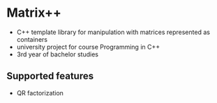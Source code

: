 Matrix++
========

- C++ template library for manipulation with matrices represented as containers
- university project for course Programming in C++
- 3rd year of bachelor studies

Supported features
------------------

- QR factorization
